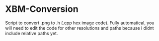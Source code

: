 # XBM-Conversion
Script to convert .png to .h (.cpp hex image code). Fully automatical, you will need to edit the code for other resolutions and paths because i didnt include relative paths yet.
